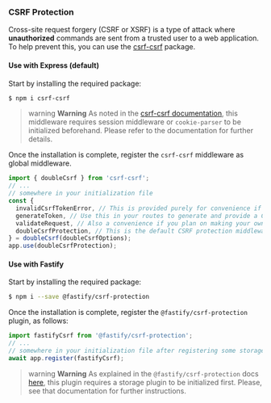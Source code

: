 ### CSRF Protection

Cross-site request forgery (CSRF or XSRF) is a type of attack where **unauthorized** commands are sent from a trusted user to a web application. To help prevent this, you can use the [csrf-csrf](https://github.com/Psifi-Solutions/csrf-csrf) package.

#### Use with Express (default)

Start by installing the required package:

```bash
$ npm i csrf-csrf
```

> warning **Warning** As noted in the [csrf-csrf documentation](https://github.com/Psifi-Solutions/csrf-csrf?tab=readme-ov-file#getting-started), this middleware requires session middleware or `cookie-parser` to be initialized beforehand. Please refer to the documentation for further details.

Once the installation is complete, register the `csrf-csrf` middleware as global middleware.

```typescript
import { doubleCsrf } from 'csrf-csrf';
// ...
// somewhere in your initialization file
const {
  invalidCsrfTokenError, // This is provided purely for convenience if you plan on creating your own middleware.
  generateToken, // Use this in your routes to generate and provide a CSRF hash, along with a token cookie and token.
  validateRequest, // Also a convenience if you plan on making your own middleware.
  doubleCsrfProtection, // This is the default CSRF protection middleware.
} = doubleCsrf(doubleCsrfOptions);
app.use(doubleCsrfProtection);
```

#### Use with Fastify

Start by installing the required package:

```bash
$ npm i --save @fastify/csrf-protection
```

Once the installation is complete, register the `@fastify/csrf-protection` plugin, as follows:

```typescript
import fastifyCsrf from '@fastify/csrf-protection';
// ...
// somewhere in your initialization file after registering some storage plugin
await app.register(fastifyCsrf);
```

> warning **Warning** As explained in the `@fastify/csrf-protection` docs [here](https://github.com/fastify/csrf-protection#usage), this plugin requires a storage plugin to be initialized first. Please, see that documentation for further instructions.
